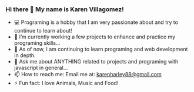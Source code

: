 ### Hi there 👋 My name is Karen Villagomez!

- 💻 Programing is a hobby that I am very passionate about and try to continue to learn about!
- 🔭 I’m currently working a few projects to enhance and practice my programing skills...
- 🌱 As of now, I am continuing to learn programing and web development in depth.
- 💬 Ask me about ANYTHING related to projects and programing with javascript in general...
- 📫 How to reach me: Email me at: karenharley88@gmail.com
- ⚡ Fun fact: I love Animals, Music and Food!

<!--
**KarenHarley/KarenHarley** is a ✨ _special_ ✨ repository because its `README.md` (this file) appears on your GitHub profile.

Here are some ideas to get you started:

- 🔭 I’m currently working on ...
- 🌱 I’m currently learning ...
- 👯 I’m looking to collaborate on ...
- 🤔 I’m looking for help with ...
- 💬 Ask me about ...
- 📫 How to reach me: ...
- 😄 Pronouns: ...
- ⚡ Fun fact: ...
-->
